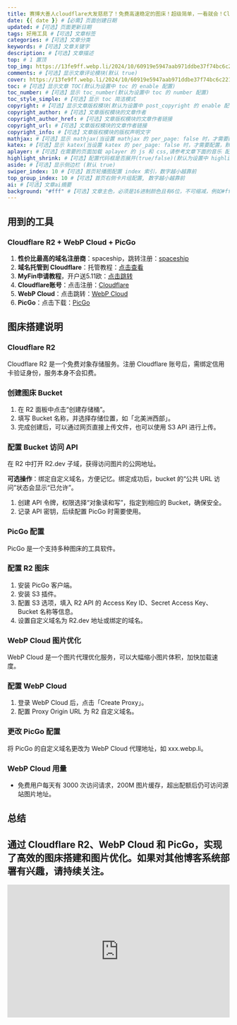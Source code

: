 ```yaml
---
title: 赛博大善人cloudflare大发慈悲了！免费高速稳定的图床！超级简单，一看就会！Cloudflare R2 + WebP Cloud + PicGo GitHub  #【必需】页面标题
date: {{ date }} #【必需】页面创建日期
updated: #【可选】页面更新日期
tags: 好用工具 #【可选】文章标签
categories: #【可选】文章分类
keywords: #【可选】文章关键字
description: #【可选】文章描述
top: # 1 置顶
top_img: https://13fe9ff.webp.li/2024/10/60919e5947aab971ddbe37f74bc6c221.png #【可选】文章顶部图片
comments: #【可选】显示文章评论模块(默认 true)
cover: https://13fe9ff.webp.li/2024/10/60919e5947aab971ddbe37f74bc6c221.png #【可选】文章缩略图(如果没有设置 top_img,文章页顶部将显示缩略图，可设为 false/图片地址/留空)
toc: #【可选】显示文章 TOC(默认为设置中 toc 的 enable 配置)
toc_number: #【可选】显示 toc_number(默认为设置中 toc 的 number 配置)
toc_style_simple: #【可选】显示 toc 简洁模式
copyright: #【可选】显示文章版权模块(默认为设置中 post_copyright 的 enable 配置)
copyright_author: #【可选】文章版权模块的文章作者
copyright_author_href: #【可选】文章版权模块的文章作者链接
copyright_url: #【可选】文章版权模块的文章作者链接
copyright_info: #【可选】文章版权模块的版权声明文字
mathjax: #【可选】显示 mathjax(当设置 mathjax 的 per_page: false 时，才需要配置，默认 false)
katex: #【可选】显示 katex(当设置 katex 的 per_page: false 时，才需要配置，默认 false)
aplayer: #【可选】在需要的页面加载 aplayer 的 js 和 css,请参考文章下面的音乐 配置
highlight_shrink: #【可选】配置代码框是否展开(true/false)(默认为设置中 highlight_shrink 的配置)
aside: #【可选】显示侧边栏 (默认 true)
swiper_index: 10 #【可选】首页轮播图配置 index 索引，数字越小越靠前
top_group_index: 10 #【可选】首页右侧卡片组配置, 数字越小越靠前
ai: #【可选】文章ai摘要
background: "#fff" #【可选】文章主色，必须是16进制颜色且有6位，不可缩减，例如#ffffff 不可写成#fff
---
```


## 用到的工具

### Cloudflare R2 + WebP Cloud + PicGo

1. **性价比最高的域名注册商**：spaceship，跳转注册：[spaceship](https://spaceship.sjv.io/liminstudio)
2. **域名托管到 Cloudflare**：托管教程：[点击查看](https://youtu.be/3a6ImhcizcU?si=eb-XFVeDBwwbBKzi)
3. **MyFin申请教程**，开户送5.11欧：[点击跳转](https://draft.blogger.com/blog/post/edit/8483999502037447656/716317183665817084#)
4. **Cloudflare账号**：点击注册：[Cloudflare](https://www.cloudflare.com/zh-cn/)
5. **WebP Cloud**：点击跳转：[WebP Cloud](https://dashboard.webp.se/login)
6. **PicGo**：点击下载：[PicGo](https://github.com/Molunerfinn/PicGo/releases)

## 图床搭建说明

### Cloudflare R2

Cloudflare R2 是一个免费对象存储服务。注册 Cloudflare 账号后，需绑定信用卡验证身份，服务本身不会扣费。

### 创建图床 Bucket

1. 在 R2 面板中点击“创建存储桶”。
2. 填写 Bucket 名称，并选择存储位置，如「北美洲西部」。
3. 完成创建后，可以通过网页直接上传文件，也可以使用 S3 API 进行上传。

### 配置 Bucket 访问 API

在 R2 中打开 R2.dev 子域，获得访问图片的公网地址。

**可选操作**：绑定自定义域名，方便记忆。绑定成功后，bucket 的“公共 URL 访问”状态会显示“已允许”。

1. 创建 API 令牌，权限选择“对象读和写”，指定到相应的 Bucket，确保安全。
2. 记录 API 密钥，后续配置 PicGo 时需要使用。

### PicGo 配置

PicGo 是一个支持多种图床的工具软件。

### 配置 R2 图床

1. 安装 PicGo 客户端。
2. 安装 S3 插件。
3. 配置 S3 选项，填入 R2 API 的 Access Key ID、Secret Access Key、Bucket 名称等信息。
4. 设置自定义域名为 R2.dev 地址或绑定的域名。

### WebP Cloud 图片优化

WebP Cloud 是一个图片代理优化服务，可以大幅缩小图片体积，加快加载速度。

### 配置 WebP Cloud

1. 登录 WebP Cloud 后，点击「Create Proxy」。
2. 配置 Proxy Origin URL 为 R2 自定义域名。

### 更改 PicGo 配置

将 PicGo 的自定义域名更改为 WebP Cloud 代理地址，如 xxx.webp.li。

### WebP Cloud 用量

- 免费用户每天有 3000 次访问请求，200M 图片缓存，超出配额后仍可访问源站图片地址。

## 总结

通过 Cloudflare R2、WebP Cloud 和 PicGo，实现了高效的图床搭建和图片优化。如果对其他博客系统部署有兴趣，请持续关注。
---

<div class="video-container">
[<iframe width="560" height="315" src="https://www.youtube.com/embed/ah5szwr4JxM?si=An711avRUeUUc7x1" title="YouTube video player" frameborder="0" allow="accelerometer; autoplay; clipboard-write; encrypted-media; gyroscope; picture-in-picture; web-share" referrerpolicy="strict-origin-when-cross-origin" allowfullscreen></iframe>]
</div>

<style>
.video-container {
    position: relative;
    width: 100%;
    padding-top: 56.25%; /* 16:9 aspect ratio (height/width = 9/16 * 100%) */
}

.video-container iframe {
    position: absolute;
    top: 0;
    left: 0;
    width: 100%;
    height: 100%;
}
</style>
